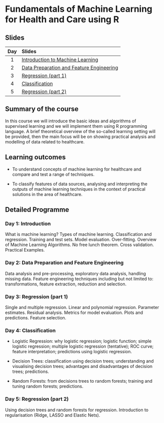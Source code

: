 # Fundamentals of Machine Learning for Health and Care using R

## Slides

| Day | Slides                                                                                             |
|:---:|:---------------------------------------------------------------------------------------------------|
|   1 | [Introduction to Machine Learning](https://filebb.github.io/NHS_intro_ML/01_Intro.html)            |
|   2 | [Data Preparation and Feature Engineering](https://filebb.github.io/NHS_intro_ML/02_Dataprep.html) |
|   3 | [Regression (part 1)](https://filebb.github.io/NHS_intro_ML/03_Regression_part1.html)              |
|   4 | [Classification](https://filebb.github.io/NHS_intro_ML/04_Classification.html)                   |
|   5 | [Regression (part 2)]()                                                                            |

## Summary of the course

In this course we will introduce the basic ideas and algorithms of supervised
learning and we will implement them using R programming language. A brief
theoretical overview of the so-called learning setting will be provided, then
the main focus will be on showing practical analysis and modelling of data
related to healthcare.

## Learning outcomes

+ To understand concepts of machine learning for healthcare and compare and test
a range of techniques.

+ To classify features of data sources, analysing and interpreting the outputs
of machine learning techniques in the context of practical solutions in the area
of healthcare.

## Detailed Programme

### Day 1: Introduction

What is machine learning? Types of machine learning. Classification and
regression. Training and test sets. Model evaluation. Over-fitting. Overview of
Machine Learning Algorithms. No free lunch theorem. Cross validation. Practical
Examples.

### Day 2: Data Preparation and Feature Engineering

Data analysis and pre-processing, exploratory data analysis, handling missing
data. Feature engineering techniques including but not limited to:
transformations, feature extraction, reduction and selection.

### Day 3: Regression (part 1)

Single and multiple regression. Linear and polynomial regression. Parameter
estimates. Residual analysis. Metrics for model evaluation. Plots and
predictions. Feature selection.

### Day 4: Classification

+ Logistic Regression: why logistic regression; logistic function; simple
logistic regression; multiple logistic regression (tentative); ROC curve;
feature interpretation; predictions using logistic regression.

+ Decision Trees: classification using decision trees; understanding and
visualising decision trees; advantages and disadvantages of decision trees;
predictions.

+ Random Forests: from decisions trees to random forests; training and tuning
random forests; predictions.

### Day 5: Regression (part 2)

Using decision trees and random forests for regression. Introduction to
regularisation (Ridge, LASSO and Elastic Nets).

